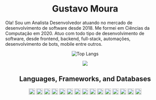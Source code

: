 <h1 align="center">Gustavo Moura</h1>
<p>Ola! Sou um Analista Desenvolvedor atuando no mercado de desenvolvimento de software desde 2018. Me formei em Ciências da Computação em 2020. Atuo com todo tipo de desenvolvimento de software, desde frontend, backend, full-stack, automações, desenvolvimento de bots, mobile entre outros.</p>

<p align="center">
  <img src="https://github-readme-stats.vercel.app/api/top-langs/?username=gustavoMoura10&show_icons=true" alt="Top Langs" />
</p>
<p align="center">
  <img src="https://github-readme-stats.vercel.app/api?username=gustavoMoura10&show_icons=true&theme=radical" />
</p>
<h2 align="center">Languages, Frameworks, and Databases</h2>

<p align="center">
  <img height="20" width="20" src="https://cdn.jsdelivr.net/gh/devicons/devicon@latest/icons/javascript/javascript-original.svg" alt="JavaScript" />
  <img height="20" width="20" src="https://cdn.jsdelivr.net/gh/devicons/devicon@latest/icons/typescript/typescript-original.svg" alt="TypeScript" />
  <img height="20" width="20" src="https://cdn.jsdelivr.net/gh/devicons/devicon@latest/icons/react/react-original.svg" alt="React" />
  <img height="20" width="20" src="https://cdn.jsdelivr.net/gh/devicons/devicon@latest/icons/angular/angular-original.svg" alt="Angular" />
  <img height="20" width="20" src="https://cdn.jsdelivr.net/gh/devicons/devicon@latest/icons/vuejs/vuejs-original.svg" alt="Vue.js" />
  <img height="20" width="20" src="https://cdn.jsdelivr.net/gh/devicons/devicon@latest/icons/nodejs/nodejs-original.svg" alt="Node.js" />
  <img height="20" width="20" src="https://cdn.jsdelivr.net/gh/devicons/devicon@latest/icons/postgresql/postgresql-original.svg" alt="PostgreSQL" />
  <img height="20" width="20" src="https://cdn.jsdelivr.net/gh/devicons/devicon@latest/icons/mysql/mysql-original.svg" alt="MySQL" />
  <img height="20" width="20" src="https://cdn.jsdelivr.net/gh/devicons/devicon@latest/icons/microsoftsqlserver/microsoftsqlserver-original.svg" alt="SQL Server" />
  <img height="20" width="20" src="https://cdn.jsdelivr.net/gh/devicons/devicon@latest/icons/mongodb/mongodb-original.svg" alt="MongoDB" />
  <img height="20" width="20" src="https://cdn.jsdelivr.net/gh/devicons/devicon@latest/icons/express/express-original.svg" alt="Express" />
  <img height="20" width="20" src="https://cdn.jsdelivr.net/gh/devicons/devicon@latest/icons/sequelize/sequelize-original.svg" alt="Sequelize" />
  <img height="20" width="20" src="https://cdn.jsdelivr.net/gh/devicons/devicon@latest/icons/java/java-original.svg" alt="Java" />
  <img height="20" width="20" src="https://cdn.jsdelivr.net/gh/devicons/devicon@latest/icons/spring/spring-original.svg" alt="Spring" />
  <img height="20" width="20" src="https://cdn.jsdelivr.net/gh/devicons/devicon@latest/icons/nextjs/nextjs-original.svg" alt="NextJS" />
</p>
